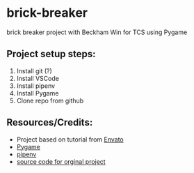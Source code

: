 # brick-breaker

brick breaker project with Beckham Win for TCS using Pygame

## Project setup steps:

1. Install git (?)
2. Install VSCode
3. Install pipenv
4. Install Pygame
5. Clone repo from github

## Resources/Credits:

- Project based on tutorial from [Envato](https://code.tutsplus.com/tutorials/building-games-with-python-3-and-pygame-part-1--cms-30081)
- [Pygame](https://www.pygame.org/)
- [pipenv](https://pipenv.readthedocs.io/en/latest/)
- [source code for orginal project](https://gitlab.com/the-gigi/pygame-breakout)